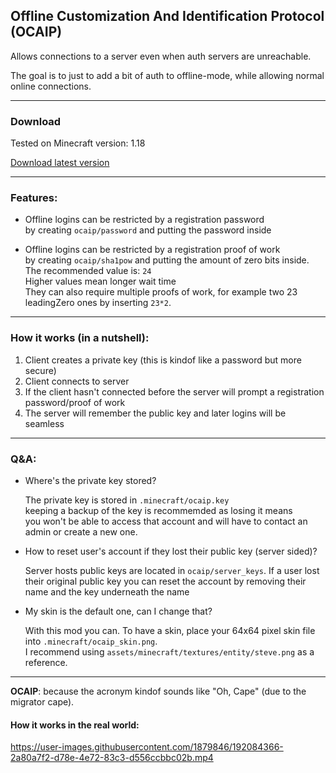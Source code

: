 ## Offline Customization And Identification Protocol (OCAIP)

Allows connections to a server even when auth servers are unreachable.

The goal is to just to add a bit of auth to offline-mode, while allowing normal online connections.


____________________________________________________

### Download
Tested on Minecraft version: 1.18

[Download latest version](https://github.com/SFort/MC-OCAIP/releases)

____________________________________________________

### Features: 
- Offline logins can be restricted by a registration password  
by creating `ocaip/password` and putting the password inside

- Offline logins can be restricted by a registration proof of work  
by creating `ocaip/sha1pow` and putting the amount of zero bits inside.  
The recommended value is: `24`  
Higher values mean longer wait time  
They can also require multiple proofs of work, for example two 23 leadingZero ones by inserting `23*2`.


____________________________________________________

### How it works (in a nutshell):  
1. Client creates a private key (this is kindof like a password but more secure)
2. Client connects to server
3. If the client hasn't connected before the server will prompt a registration password/proof of work
4. The server will remember the public key and later logins will be seamless


____________________________________________________

### Q&A:
- Where's the private key stored?

  The private key is stored in `.minecraft/ocaip.key`  
keeping a backup of the key is recommemded as losing it means  
you won't be able to access that account and will have to contact an admin or create a new one.

- How to reset user's account if they lost their public key (server sided)?

  Server hosts public keys are located in `ocaip/server_keys`. If a user lost their original
public key you can reset the account by removing their name and the key underneath the name

- My skin is the default one, can I change that?

  With this mod you can. To have a skin, place your 64x64 pixel skin file into `.minecraft/ocaip_skin.png`.  
I recommend using `assets/minecraft/textures/entity/steve.png` as a reference.


____________________________________________________

**OCAIP**: because the acronym kindof sounds like "Oh, Cape" (due to the migrator cape).  

#### How it works in the real world:

https://user-images.githubusercontent.com/1879846/192084366-2a80a7f2-d78e-4e72-83c3-d556ccbbc02b.mp4

